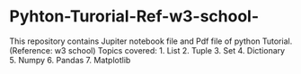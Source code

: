 # Pyhton-Turorial-Ref-w3-school-
This repository contains Jupiter notebook file and Pdf file of python Tutorial.(Reference: w3 school)
Topics covered:
      1. List
      2. Tuple
      3. Set 
      4. Dictionary
      5. Numpy
      6. Pandas
      7. Matplotlib
